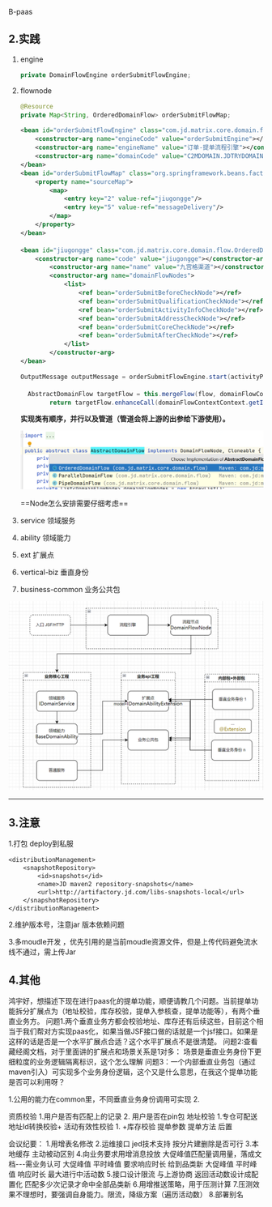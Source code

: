 B-paas



## 2.实践

1. engine

   ```java
   private DomainFlowEngine orderSubmitFlowEngine;
   ```

2. flownode

   ```java
   @Resource
   private Map<String, OrderedDomainFlow> orderSubmitFlowMap;
   ```

   ```xml
   <bean id="orderSubmitFlowEngine" class="com.jd.matrix.core.domain.flow.engine.DomainFlowEngine">
       <constructor-arg name="engineCode" value="orderSubmitEngine"></constructor-arg>
       <constructor-arg name="engineName" value="订单-提单流程引擎"></constructor-arg>
       <constructor-arg name="domainCode" value="C2MDOMAIN.JDTRYDOMAIN.TRYORDER"></constructor-arg>
   </bean>
   <bean id="orderSubmitFlowMap" class="org.springframework.beans.factory.config.MapFactoryBean">
       <property name="sourceMap">
           <map>
               <entry key="2" value-ref="jiugongge"/>
               <entry key="5" value-ref="messageDelivery"/>
           </map>
       </property>
   </bean>
   
   <bean id="jiugongge" class="com.jd.matrix.core.domain.flow.OrderedDomainFlow">
       <constructor-arg name="code" value="jiugongge"></constructor-arg>
           <constructor-arg name="name" value="九宫格渠道"></constructor-arg>
           <constructor-arg name="domainFlowNodes">
               <list>
                   <ref bean="orderSubmitBeforeCheckNode"></ref>
                   <ref bean="orderSubmitQualificationCheckNode"></ref>
                   <ref bean="orderSubmitActivityInfoCheckNode"></ref>
                   <ref bean="orderSubmitAddressCheckNode"></ref>
                   <ref bean="orderSubmitCoreCheckNode"></ref>
                   <ref bean="orderSubmitAfterCheckNode"></ref>
               </list>
           </constructor-arg>
   </bean>
   ```

   ```java
   OutputMessage outputMessage = orderSubmitFlowEngine.start(activityPublishFlow, domainFlowContext);
   
     AbstractDomainFlow targetFlow = this.mergeFlow(flow, domainFlowContextContext);
           return targetFlow.enhanceCall(domainFlowContextContext.getInputMessage()); //调用DomainFlowNode.enhanceCall 然后就是 实现类去遍历node并按实现类策略调用Call方法。
   
   ```

   **实现类有顺序，并行以及管道（管道会将上游的出参给下游使用）。**

   ![image-20220420150109958](https://raw.githubusercontent.com/ly1246621281/PicGo/main/img/image-20220420150109958.png)

   ==Node怎么安排需要仔细考虑==

3. service 领域服务

4. ability 领域能力

5. ext  扩展点

6. vertical-biz  垂直身份

7. business-common 业务公共包

![image-20220420173259565](https://raw.githubusercontent.com/ly1246621281/PicGo/main/img/image-20220420173259565.png)

---

##  3.注意

1.打包 deploy到私服

```
<distributionManagement>
    <snapshotRepository>
        <id>snapshots</id>
        <name>JD maven2 repository-snapshots</name>
        <url>http://artifactory.jd.com/libs-snapshots-local</url>
    </snapshotRepository>
</distributionManagement>
```

2.维护版本号，注意jar 版本依赖问题

3.多moudle开发 ，优先引用的是当前moudle资源文件，但是上传代码避免流水线不通过，需上传Jar



## 4.其他

鸿宇好，想描述下现在进行paas化的提单功能，顺便请教几个问题。当前提单功能拆分扩展点为（地址校验，库存校验，提单入参核查，提单功能等），有两个垂直业务方。
问题1.两个垂直业务方都会校验地址、库存还有后续这些，目前这个相当于我们帮对方实现paas化，如果当做JSF接口做的话就是一个jsf接口。如果是这样的话是否是一个水平扩展点合适？这个水平扩展点不是很清楚。
问题2:查看藏经阁文档，对于里面讲的扩展点和场景关系是1对多： 场景是垂直业务身份下更细粒度的业务逻辑隔离标识，这个怎么理解
问题3：一个内部垂直业务包（通过maven引入）可实现多个业务身份逻辑，这个又是什么意思，在我这个提单功能是否可以利用呀？



1.公用的能力在common里，不同垂直业务身份调用可实现
2.

资质校验  1.用户是否有匹配上的记录   2. 用户是否在pin包
地址校验  1.专仓可配送  地址Id转换校验+
活动有效性校验 1.
+库存校验
提单参数
提单方法
后置

会议纪要：
1.用增表名修改
2.运维接口  jed技术支持 按分片建删除是否可行
3.本地缓存  主动被动区别
4.向业务要求用增消息投放 大促峰值匹配量调用量，落成文档---需业务认可
大促峰值  平时峰值  要求响应时长
给到品类新 大促峰值  平时峰值 响应时长
最大进行中活动数
5.接口设计限流 与上游协商
返回活动数设计成配置化
匹配多少次记录才命中全部品类新
6.用增推送策略，用于压测计算
7.压测效果不理想时，要强调自身能力。限流，降级方案（遍历活动数）
8.部署别名